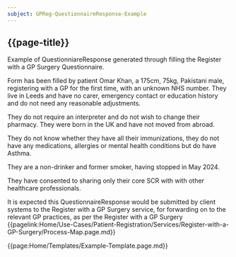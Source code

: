 ```yaml
---
subject: GPReg-QuestionnaireResponse-Example
---
```


## {{page-title}}

Example of QuestionniareResponse generated through filling the Register with a GP Surgery Questionnaire. 

Form has been filled by patient Omar Khan, a 175cm, 75kg, Pakistani male, registering with a GP for the first time, with an unknown NHS number. They live in Leeds and have no carer, emergency contact or education history and do not need any reasonable adjustments. 

They do not require an interpreter and do not wish to change their pharmacy. They were born in the UK and have not moved from abroad. 

They do not know whether they have all their immunizations, they do not have any medications, allergies or mental health conditions but do have Asthma.

They are a non-drinker and former smoker, having stopped in May 2024.

They have consented to sharing only their core SCR with with other healthcare professionals.

It is expected this QuestionnaireResponse would be submitted by client systems to the Register with a GP Surgery service, for forwarding on to the relevant GP practices, as per the Register with a GP Surgery {{pagelink:Home/Use-Cases/Patient-Registration/Services/Register-with-a-GP-Surgery/Process-Map.page.md}} 

{{page:Home/Templates/Example-Template.page.md}}
